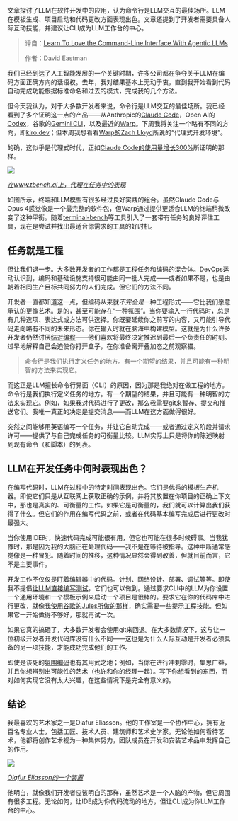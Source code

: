 
<!--
title: Agentic LLM：爱上命令行的理由
cover: https://cdn.thenewstack.io/media/2025/07/b70540fd-steve-johnson-qliinqnfux8-unsplashb.jpg
summary: 文章探讨了LLM在软件开发中的应用，认为命令行是LLM交互的最佳场所。LLM在模板生成、项目启动和代码更改方面表现出色。文章还提到了开发者需要具备人际互动技能，并建议让CLI成为LLM工作台的中心。
-->

文章探讨了LLM在软件开发中的应用，认为命令行是LLM交互的最佳场所。LLM在模板生成、项目启动和代码更改方面表现出色。文章还提到了开发者需要具备人际互动技能，并建议让CLI成为LLM工作台的中心。

> 译自：[Learn To Love the Command-Line Interface With Agentic LLMs](https://thenewstack.io/learn-to-love-the-command-line-interface-with-agentic-llms/)
> 
> 作者：David Eastman

我们已经到达了人工智能发展的一个关键时期，许多公司都在争夺关于LLM在编码方面正确方向的话语权。去年，我对结果基本上无动于衷，直到我开始看到代码自动完成功能根据标准命名和过去的模式，完成我的几个方法。

但今天我认为，对于大多数开发者来说，命令行是LLM交互的最佳场所。我已经看到了多个证明这一点的产品——从Anthropic的[Claude Code](https://thenewstack.io/claude-opus-4-with-claude-code-a-developer-walkthrough/)，Open AI的[Codex](https://thenewstack.io/testing-openai-codex-and-comparing-it-to-claude-code/)，谷歌的[Gemini CLI](https://thenewstack.io/gemini-cli-googles-challenge-to-ai-terminal-apps-like-warp/)，以及最近的[Warp](https://thenewstack.io/warp-launches-ai-first-native-terminal-app-for-windows/)。下周我将关注一个略有不同的方向，即[kiro.dev](https://kiro.dev/)；但本周我想看看[Warp的Zach Lloyd](https://thenewstack.io/qa-how-warp-2-0-compares-to-claude-code-and-gemini-cli/)所说的“代理式开发环境”。

的确，这似乎是代理式时代，正如[Claude Code的使用量增长300%](https://thenewstack.io/claude-code-user-base-grows-300-as-anthropic-launches-enterprise-analytics-dashboard)所证明的那样。

[![](https://cdn.thenewstack.io/media/2025/07/aed0131f-image-1024x574.png)](https://cdn.thenewstack.io/media/2025/07/aed0131f-image-1024x574.png)

*[在www.tbench.ai上，代理在任务中的表现](www.tbench.ai)*

如图所示，终端和LLM模型有很多经过良好实践的组合。虽然Claude Code与Opus 4感觉像是一个最完整的软件包，但Warp通过提供更适合LLM的终端稍微改变了这种平衡。随着[terminal-bench](https://www.tbench.ai/)等工具引入了一套带有任务的良好评估工具，现在是尝试并找出最适合你需求的工具的好时机。

## 任务就是工程

但让我们退一步。大多数开发者的工作都是工程任务和编码的混合体。DevOps运动认识到，编码和基础设施支持很可能由同一批人完成——或者如果不是，也是由朝着相同生产目标共同努力的人们完成。但它们的方法不同。

开发者一直都知道这一点，但编码从来就*不完全是*一种工程形式——它比我们愿意承认的更像艺术。是的，甚至可能存在“一种氛围”。当你要输入一行代码时，总是有几种选项、表达式或方法可供选择。你既要延续你之前写的内容，又可能引导代码走向略有不同的未来形态。你在输入时就在脑海中构建模型。这就是为什么许多开发者仍然讨厌[结对编程](https://thenewstack.io/advance-your-devops-with-pair-programming-even-remotely/)——他们喜欢将最终决定推迟到最后一个负责任的时刻。过早地解释自己会迫使你打开盒子，在你准备离开叠加态之前观察猫。

> 命令行是我们执行定义任务的地方。有一个期望的结果，并且可能有一种明智的方法来实现它。

而这正是LLM擅长命令行界面（CLI）的原因，因为那是我绝对在做工程的地方。命令行是我们执行定义任务的地方。有一个期望的结果，并且可能有一种明智的方法来实现它。例如，如果我对代码进行了更改，那么我需要git来暂存、提交和推送它们。我唯一真正的决定是提交消息——而LLM在这方面做得很好。

突然之间能够用英语编写一个任务，并让它自动完成——或者通过定义阶段并请求许可——提供了与自己完成任务的可衡量比较。LLM实际上只是将你的陈述映射到现有命令（和脚本）的列表。

## LLM在开发任务中何时表现出色？

在编写代码时，LLM在过程中的特定时间表现出色。它们是优秀的模板生产机器。即使它们只是从互联网上获取正确的示例，并将其放置在你项目的正确上下文中，那也是真实的、可衡量的工作。如果它是可衡量的，我们就可以计算出我们获得了什么。但它们的作用在编写代码之前，或者在代码基本编写完成后进行更改时最强大。

当你使用IDE时，快速代码完成可能很有用，但它也可能在很多时候碍事。当我犹豫时，那是因为我的大脑正在处理代码——我不是在等待被指导。这种中断通常感觉像是一种冒犯。随着时间的推移，这种情况显然会得到改善，但就目前而言，它不是主要事件。

开发工作不仅仅是盯着编辑器中的代码。计划、网络设计、部署、调试等等。即使我不提倡[让LLM直接编写测试](https://thenewstack.io/claude-code-and-the-art-of-test-driven-development/)，它们也可以做到。通过要求CLI中的LLM为你设置一个通用环境和一个模板示例来启动一个项目是很棒的。要求它在你的代码库中进行更改，就像[我使用谷歌的Jules所做的那样](https://thenewstack.io/agentic-coding-how-googles-jules-compares-to-claude-code/)，确实需要一些提示工程技能。但如果它一开始做得不够好，那就再试一次。

如果它真的搞砸了，大多数开发者会使用git来回退。在大多数情况下，这与让一位初级开发者开发代码库没有什么不同——这也是为什么人际互动是开发者必须具备的另一项技能，才能成功完成他们的工作。

即使是该死的[氛围编码](https://thenewstack.io/vibe-coding-is-here-how-ai-is-reshaping-the-software-developer-profession/)也有其用武之地；例如，当你在进行冲刺零时，集思广益，并且你想辨别出可能性的艺术（也许和你的经理一起）。写下你想看到的东西，而对如何实现它没有太大兴趣，在这些情况下是完全有意义的。

## 结论

我最喜欢的艺术家之一是Olafur Eliasson。他的工作室是一个协作中心，拥有近百名专业人士，包括工匠、技术人员、建筑师和艺术史学家。无论他如何看待艺术，他都将创作艺术视为一种集体努力，团队成员在开发和安装艺术品中发挥自己的作用。

[![](https://cdn.thenewstack.io/media/2025/07/ef555af6-image-1-1024x682.png)](https://cdn.thenewstack.io/media/2025/07/ef555af6-image-1-1024x682.png)

*[Olafur Eliasson的一个装置](https://thespaces.com/olafur-eliassons-living-observatory/)*

他明白，就像我们开发者应该明白的那样，虽然艺术是一个人脑的产物，但它周围有很多工程。无论如何，让IDE成为你代码流动的地方，但让CLI成为你LLM工作台的中心。